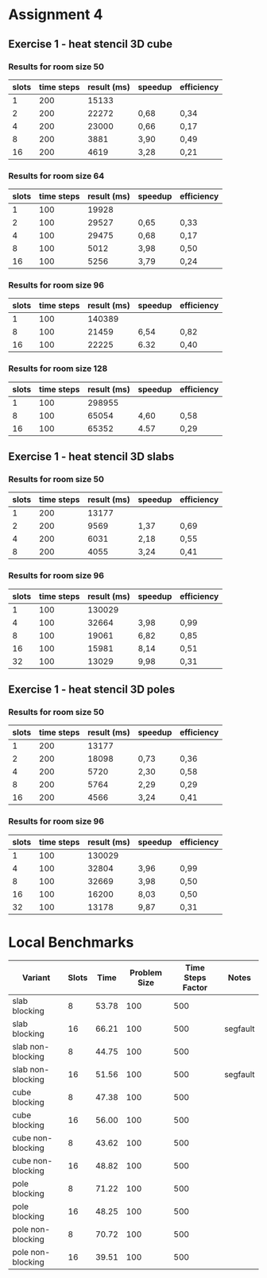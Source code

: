 # Assignment 4

## Exercise 1 - heat stencil 3D cube

### Results for room size 50

| slots | time steps | result (ms) | speedup | efficiency |
|-------|------------|-------------| ------- | ---------- |
| 1     | 200        | 15133       |         |            |
| 2     | 200        | 22272       | 0,68    | 0,34       |
| 4     | 200        | 23000       | 0,66    | 0,17       |
| 8     | 200        | 3881        | 3,90    | 0,49       |
| 16    | 200        | 4619        | 3,28    | 0,21       |

### Results for room size 64

| slots | time steps | result (ms) | speedup | efficiency |
|-------|------------|-------------| ------- | ---------- |
| 1     | 100        | 19928       |         |            |
| 2     | 100        | 29527       | 0,65    | 0,33       |
| 4     | 100        | 29475       | 0,68    | 0,17       |
| 8     | 100        | 5012        | 3,98    | 0,50       |
| 16    | 100        | 5256        | 3,79    | 0,24       |

### Results for room size 96

| slots | time steps | result (ms) | speedup | efficiency |
|-------|------------|-------------| ------- | ---------- |
| 1     | 100        | 140389      |         |            |
| 8     | 100        | 21459       | 6,54    | 0,82       |
| 16    | 100        | 22225       | 6.32    | 0,40       |

### Results for room size 128

| slots | time steps | result (ms) | speedup | efficiency |
|-------|------------|-------------| ------- | ---------- |
| 1     | 100        | 298955      |         |            |
| 8     | 100        | 65054       | 4,60    | 0,58       |
| 16    | 100        | 65352       | 4.57    | 0,29       |

## Exercise 1 - heat stencil 3D slabs

### Results for room size 50

| slots | time steps | result (ms) | speedup | efficiency |
|-------|------------|-------------| ------- | ---------- |
| 1     | 200        | 13177       |         |            |
| 2     | 200        | 9569        | 1,37    | 0,69       |
| 4     | 200        | 6031        | 2,18    | 0,55       |
| 8     | 200        | 4055        | 3,24    | 0,41       |

### Results for room size 96

| slots | time steps | result (ms) | speedup | efficiency |
|-------|------------|-------------| ------- | ---------- |
| 1     | 100        | 130029      |         |            |
| 4     | 100        | 32664       | 3,98    | 0,99       |
| 8     | 100        | 19061       | 6,82    | 0,85       |
| 16    | 100        | 15981       | 8,14    | 0,51       |
| 32    | 100        | 13029       | 9,98    | 0,31       |

## Exercise 1 - heat stencil 3D poles

### Results for room size 50

| slots | time steps | result (ms) | speedup | efficiency |
|-------|------------|-------------| ------- | ---------- |
| 1     | 200        | 13177       |         |            |
| 2     | 200        | 18098       | 0,73    | 0,36       |
| 4     | 200        | 5720        | 2,30    | 0,58       |
| 8     | 200        | 5764        | 2,29    | 0,29       |
| 16    | 200        | 4566        | 3,24    | 0,41       |

### Results for room size 96

| slots | time steps | result (ms) | speedup | efficiency |
|-------|------------|-------------| ------- | ---------- |
| 1     | 100        | 130029      |         |            |
| 4     | 100        | 32804       | 3,96    | 0,99       |
| 8     | 100        | 32669       | 3,98    | 0,50       |
| 16    | 100        | 16200       | 8,03    | 0,50       |
| 32    | 100        | 13178       | 9,87    | 0,31       |

# Local Benchmarks

| Variant            | Slots | Time  | Problem Size | Time Steps Factor | Notes    |
|--------------------|-------|-------|--------------|-------------------|----------|
| slab blocking      |     8 | 53.78 | 100          | 500               |          |
| slab blocking      |    16 | 66.21 | 100          | 500               | segfault |
| slab non-blocking  |     8 | 44.75 | 100          | 500               |          |
| slab non-blocking  |    16 | 51.56 | 100          | 500               | segfault |
| cube blocking      |     8 | 47.38 | 100          | 500               |          |
| cube blocking      |    16 | 56.00 | 100          | 500               |          |
| cube non-blocking  |     8 | 43.62 | 100          | 500               |          |
| cube non-blocking  |    16 | 48.82 | 100          | 500               |          |
| pole blocking      |     8 | 71.22 | 100          | 500               |          |
| pole blocking      |    16 | 48.25 | 100          | 500               |          |
| pole non-blocking  |     8 | 70.72 | 100          | 500               |          |
| pole non-blocking  |    16 | 39.51 | 100          | 500               |          |

